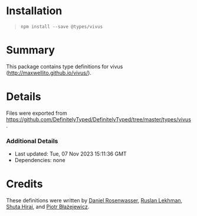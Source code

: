 # Installation
> `npm install --save @types/vivus`

# Summary
This package contains type definitions for vivus (http://maxwellito.github.io/vivus/).

# Details
Files were exported from https://github.com/DefinitelyTyped/DefinitelyTyped/tree/master/types/vivus.

### Additional Details
 * Last updated: Tue, 07 Nov 2023 15:11:36 GMT
 * Dependencies: none

# Credits
These definitions were written by [Daniel Rosenwasser](https://github.com/DanielRosenwasser), [Ruslan Lekhman](https://github.com/lekhmanrus), [Shuta Hirai](https://github.com/shuta13), and [Piotr Błażejewicz](https://github.com/peterblazejewicz).
